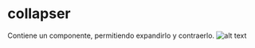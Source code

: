 # collapser
 Contiene un componente, permitiendo expandirlo y contraerlo.
![alt text](https://horacioaldotore.github.io/collapser/CollapserDemo.gif)
